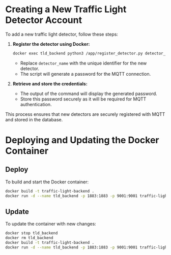 # Creating a New Traffic Light Detector Account

To add a new traffic light detector, follow these steps:

1. **Register the detector using Docker:**
   ```bash
   docker exec tld_backend python3 /app/register_detector.py detector_name
   ```

   - Replace `detector_name` with the unique identifier for the new detector.
   - The script will generate a password for the MQTT connection.

2. **Retrieve and store the credentials:**
   - The output of the command will display the generated password.
   - Store this password securely as it will be required for MQTT authentication.

This process ensures that new detectors are securely registered with MQTT and stored in the database.

# Deploying and Updating the Docker Container

## Deploy
To build and start the Docker container:
```bash
docker build -t traffic-light-backend .
docker run -d --name tld_backend -p 1883:1883 -p 9001:9001 traffic-light-backend
```

## Update
To update the container with new changes:
```bash
docker stop tld_backend
docker rm tld_backend
docker build -t traffic-light-backend .
docker run -d --name tld_backend -p 1883:1883 -p 9001:9001 traffic-light-backend
```
